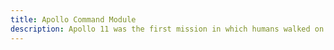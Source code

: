 ```yaml
---
title: Apollo Command Module
description: Apollo 11 was the first mission in which humans walked on the lunar surface and returned to Earth. On 20 July 1969 two astronauts (Apollo 11 Commander Neil A. Armstrong and LM pilot Edwin E. "Buzz" Aldrin Jr.) landed in Mare Tranquilitatis (the Sea of Tranquility) on the Moon in the Lunar Module (LM) while the Command and Service Module (CSM) (with CM pilot Michael Collins) continued in lunar orbit. During their stay on the Moon, the astronauts set up scientific experiments, took photographs, and collected lunar samples. The LM took off from the Moon on 21 July and the astronauts returned to Earth on 24 July.
---
```

